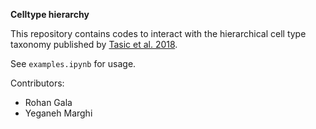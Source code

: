**Celltype hierarchy**

This repository contains codes to interact with the hierarchical cell type taxonomy published by [Tasic et al. 2018](https://www.nature.com/articles/s41586-018-0654-5). 

See `examples.ipynb` for usage. 

Contributors: 
 - Rohan Gala
 - Yeganeh Marghi




